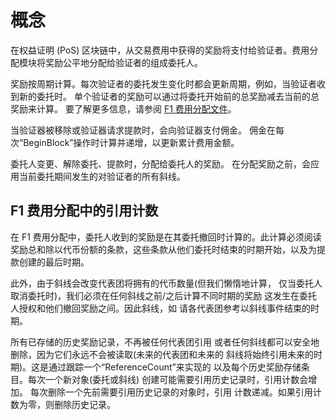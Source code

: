 # 概念

在权益证明 (PoS) 区块链中，从交易费用中获得的奖励将支付给验证者。费用分配模块将奖励公平地分配给验证者的组成委托人。

奖励按周期计算。每次验证者的委托发生变化时都会更新周期，例如，当验证者收到新的委托时。
单个验证者的奖励可以通过将委托开始前的总奖励减去当前的总奖励来计算。
要了解更多信息，请参阅 [F1 费用分配文件](/docs/spec/fee_distribution/f1_fee_distr.pdf)。

当验证器被移除或验证器请求提款时，会向验证器支付佣金。
佣金在每次“BeginBlock”操作时计算并递增，以更新累计费用金额。

委托人变更、解除委托、提款时，分配给委托人的奖励。
在分配奖励之前，会应用当前委托期间发生的对验证者的所有斜线。

## F1 费用分配中的引用计数

在 F1 费用分配中，委托人收到的奖励是在其委托撤回时计算的。此计算必须阅读奖励总和除以代币份额的条款，这些条款从他们委托时结束的时期开始，以及为提款创建的最后时期。

此外，由于斜线会改变代表团将拥有的代币数量(但我们懒惰地计算，
仅当委托人取消委托时)，我们必须在任何斜线之前/之后计算不同时期的奖励
这发生在委托人授权和他们撤回奖励之间。因此斜线，如
请各代表团参考以斜线事件结束的时期。

所有已存储的历史奖励记录，不再被任何代表团引用
或者任何斜线都可以安全地删除，因为它们永远不会被读取(未来的代表团和未来的
斜线将始终引用未来的时期)。这是通过跟踪一个“ReferenceCount”来实现的
以及每个历史奖励存储条目。每次一个新对象(委托或斜线)
创建可能需要引用历史记录时，引用计数会增加。
每次删除一个先前需要引用历史记录的对象时，引用
计数递减。如果引用计数为零，则删除历史记录。 